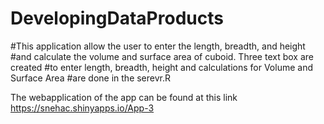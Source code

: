 # DevelopingDataProducts


#This application allow the user to enter the length, breadth, and height 
#and calculate the volume and surface area of cuboid. Three text box are created 
#to enter length, breadth, height and calculations for Volume and Surface Area
#are done in the serevr.R 


The webapplication of the app can be found at this link https://snehac.shinyapps.io/App-3
  
